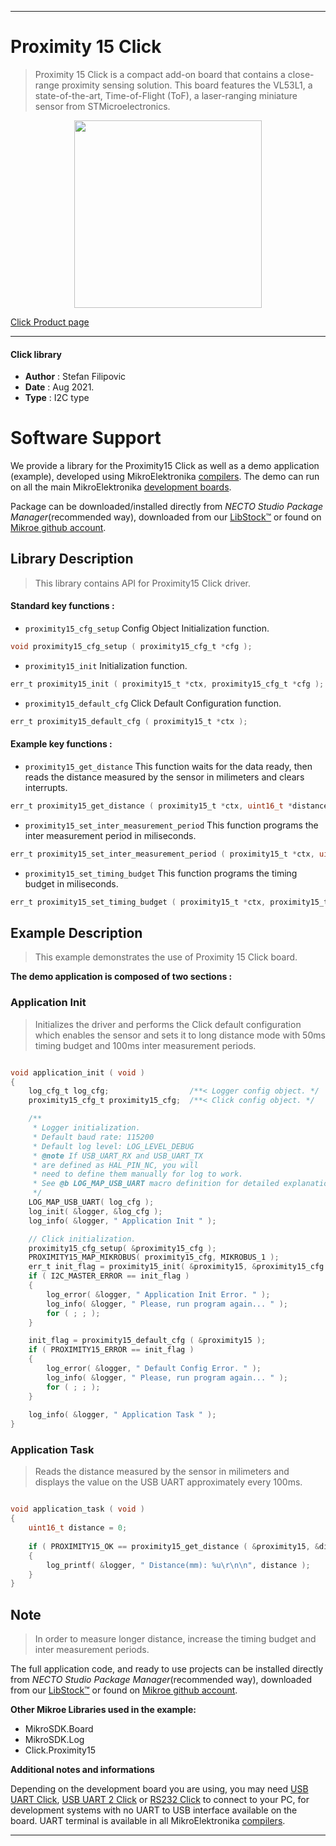 
---
# Proximity 15 Click

> Proximity 15 Click is a compact add-on board that contains a close-range proximity sensing solution. This board features the VL53L1, a state-of-the-art, Time-of-Flight (ToF), a laser-ranging miniature sensor from STMicroelectronics.

<p align="center">
  <img src="https://download.mikroe.com/images/click_for_ide/proximity15_click.png" height=300px>
</p>

[Click Product page](https://www.mikroe.com/proximity-15-click)

---


#### Click library

- **Author**        : Stefan Filipovic
- **Date**          : Aug 2021.
- **Type**          : I2C type


# Software Support

We provide a library for the Proximity15 Click
as well as a demo application (example), developed using MikroElektronika
[compilers](https://www.mikroe.com/necto-studio).
The demo can run on all the main MikroElektronika [development boards](https://www.mikroe.com/development-boards).

Package can be downloaded/installed directly from *NECTO Studio Package Manager*(recommended way), downloaded from our [LibStock&trade;](https://libstock.mikroe.com) or found on [Mikroe github account](https://github.com/MikroElektronika/mikrosdk_click_v2/tree/master/clicks).

## Library Description

> This library contains API for Proximity15 Click driver.

#### Standard key functions :

- `proximity15_cfg_setup` Config Object Initialization function.
```c
void proximity15_cfg_setup ( proximity15_cfg_t *cfg );
```

- `proximity15_init` Initialization function.
```c
err_t proximity15_init ( proximity15_t *ctx, proximity15_cfg_t *cfg );
```

- `proximity15_default_cfg` Click Default Configuration function.
```c
err_t proximity15_default_cfg ( proximity15_t *ctx );
```

#### Example key functions :

- `proximity15_get_distance` This function waits for the data ready, then reads the distance measured by the sensor in milimeters and clears interrupts.
```c
err_t proximity15_get_distance ( proximity15_t *ctx, uint16_t *distance );
```

- `proximity15_set_inter_measurement_period` This function programs the inter measurement period in miliseconds.
```c
err_t proximity15_set_inter_measurement_period ( proximity15_t *ctx, uint16_t time_ms );
```

- `proximity15_set_timing_budget` This function programs the timing budget in miliseconds.
```c
err_t proximity15_set_timing_budget ( proximity15_t *ctx, proximity15_timing_budget_t time );
```

## Example Description

> This example demonstrates the use of Proximity 15 Click board.

**The demo application is composed of two sections :**

### Application Init

> Initializes the driver and performs the Click default configuration which 
enables the sensor and sets it to long distance mode with 50ms timing budget and 100ms inter measurement periods.

```c

void application_init ( void )
{
    log_cfg_t log_cfg;                  /**< Logger config object. */
    proximity15_cfg_t proximity15_cfg;  /**< Click config object. */

    /** 
     * Logger initialization.
     * Default baud rate: 115200
     * Default log level: LOG_LEVEL_DEBUG
     * @note If USB_UART_RX and USB_UART_TX 
     * are defined as HAL_PIN_NC, you will 
     * need to define them manually for log to work. 
     * See @b LOG_MAP_USB_UART macro definition for detailed explanation.
     */
    LOG_MAP_USB_UART( log_cfg );
    log_init( &logger, &log_cfg );
    log_info( &logger, " Application Init " );

    // Click initialization.
    proximity15_cfg_setup( &proximity15_cfg );
    PROXIMITY15_MAP_MIKROBUS( proximity15_cfg, MIKROBUS_1 );
    err_t init_flag = proximity15_init( &proximity15, &proximity15_cfg );
    if ( I2C_MASTER_ERROR == init_flag ) 
    {
        log_error( &logger, " Application Init Error. " );
        log_info( &logger, " Please, run program again... " );
        for ( ; ; );
    }

    init_flag = proximity15_default_cfg ( &proximity15 );
    if ( PROXIMITY15_ERROR == init_flag ) 
    {
        log_error( &logger, " Default Config Error. " );
        log_info( &logger, " Please, run program again... " );
        for ( ; ; );
    }
    
    log_info( &logger, " Application Task " );
}

```

### Application Task

> Reads the distance measured by the sensor in milimeters and displays the value on the USB UART approximately every 100ms.

```c

void application_task ( void )
{
    uint16_t distance = 0;
    
    if ( PROXIMITY15_OK == proximity15_get_distance ( &proximity15, &distance ) )
    {
        log_printf( &logger, " Distance(mm): %u\r\n\n", distance );
    }
}

```

## Note

> In order to measure longer distance, increase the timing budget and inter measurement periods.

The full application code, and ready to use projects can be installed directly from *NECTO Studio Package Manager*(recommended way), downloaded from our [LibStock&trade;](https://libstock.mikroe.com) or found on [Mikroe github account](https://github.com/MikroElektronika/mikrosdk_click_v2/tree/master/clicks).

**Other Mikroe Libraries used in the example:**

- MikroSDK.Board
- MikroSDK.Log
- Click.Proximity15

**Additional notes and informations**

Depending on the development board you are using, you may need
[USB UART Click](https://www.mikroe.com/usb-uart-click),
[USB UART 2 Click](https://www.mikroe.com/usb-uart-2-click) or
[RS232 Click](https://www.mikroe.com/rs232-click) to connect to your PC, for
development systems with no UART to USB interface available on the board. UART
terminal is available in all MikroElektronika
[compilers](https://shop.mikroe.com/compilers).

---
